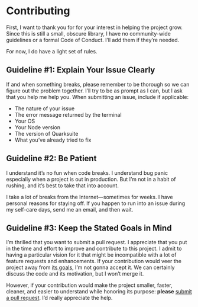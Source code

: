 # Contributing

First, I want to thank you for for your interest in helping the project grow. Since this is still a small, obscure library, I have no community-wide guidelines or a formal Code of Conduct. I’ll add them if they’re needed.

For now, I do have a light set of rules.

## Guideline #1: Explain Your Issue Clearly

If and when something breaks, please remember to be thorough so we can figure out the problem together. I’ll try to be as prompt as I can, but I ask that you help me help you. When submitting an issue, include if applicable:

+ The nature of your issue
+ The error message returned by the terminal
+ Your OS
+ Your Node version
+ The version of Quarksuite
+ What you’ve already tried to fix

## Guideline #2: Be Patient

I understand it’s no fun when code breaks. I understand bug panic especially when a project is out in production. But I’m not in a habit of rushing, and it’s best to take that into account.

I take a lot of breaks from the Internet—sometimes for weeks. I have personal reasons for staying off. If you happen to run into an issue during my self-care days, send me an email, and then wait.

## Guideline #3: Keep the Stated Goals in Mind

I’m thrilled that you want to submit a pull request. I appreciate that you put in the time and effort to improve and contribute to this project. I admit to having a particular vision for it that might be incompatible with a lot of feature requests and enhancements. If your contribution would veer the project away from [its goals](README.md#goals), I’m not gonna accept it. We can certainly discuss the code and its motivation, but I won’t merge it.

However, if your contribution would make the project smaller, faster, cleaner, and easier to understand while honoring its purpose: **please**  [submit a pull request](https://github.com/quarksuite/core/pulls). I’d really appreciate the help.

